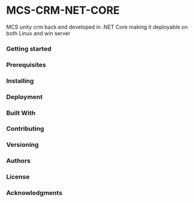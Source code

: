 # MCS-CRM-NET-CORE

MCS unity crm back end developed in .NET Core making it deployable on both Linux and win server

### Getting started

### Prerequisites

### Installing

### Deployment

### Built With

### Contributing

### Versioning

### Authors

### License

### Acknowledgments
